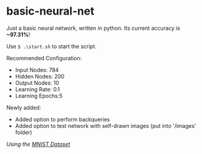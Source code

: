 # basic-neural-net

Just a basic neural network, written in python.
Its current accuracy is __~97.31%__!

Use
  `$ .\start.sh`
to start the script.

Recommended Configuration:
  - Input Nodes:    784
  - Hidden Nodes:   200
  - Output Nodes:   10
  - Learning Rate:  0.1
  - Learning Epochs:5


Newly added:
  - Added option to perform backqueries
  - Added option to test network with self-drawn images (put into '/images' folder)


*Using the [MNIST Dataset](http://yann.lecun.com/exdb/mnist/)*
